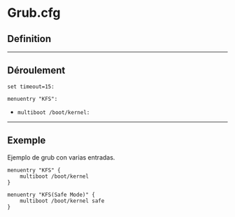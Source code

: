 # Grub.cfg

## Definition


----

## Déroulement

`set timeout=15:`   

`menuentry "KFS":` 

* `multiboot /boot/kernel:` 

-----

## Exemple

Ejemplo de grub con varias entradas.

```
menuentry "KFS" {
    multiboot /boot/kernel
}

menuentry "KFS(Safe Mode)" {
    multiboot /boot/kernel safe
}
```